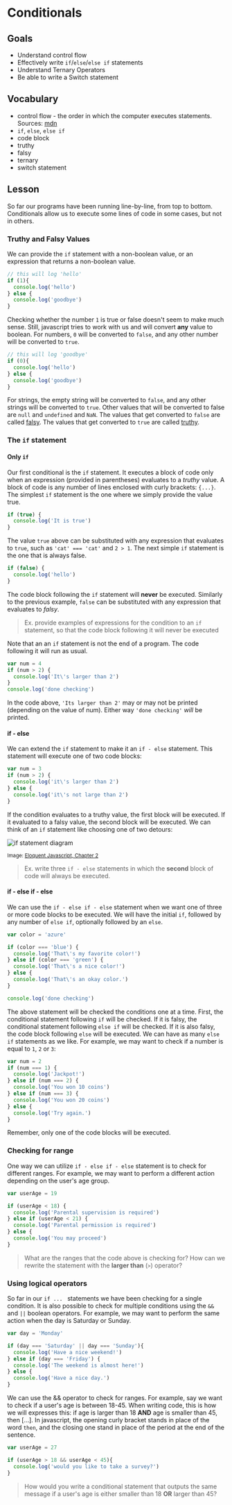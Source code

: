 # Conditionals

## Goals

 * Understand control flow 
 * Effectively write `if`/`else`/`else if` statements
 * Understand Ternary Operators
 * Be able to write a Switch statement

## Vocabulary

* control flow -  the order in which the computer executes statements. Sources: [mdn](https://developer.mozilla.org/en-US/docs/Glossary/Control_flow)
* `if`, `else`, `else if`
* code block
* truthy
* falsy
* ternary
* switch statement

## Lesson

So far our programs have been running line-by-line, from top to bottom. Conditionals allow us to execute some lines of code in some cases, but not in others.


### Truthy and Falsy Values

We can provide the `if` statement with a non-boolean value, or an expression that returns a non-boolean value.

```js
// this will log 'hello'
if (1){
  console.log('hello')
} else {
  console.log('goodbye')
}
```

Checking whether the number `1` is true or false doesn't seem to make much sense. Still, javascript tries to work with us and will convert **any** value to boolean. For numbers, `0` will be converted to `false`, and any other number will be converted to `true`.

```js
// this will log 'goodbye'
if (0){
  console.log('hello')
} else {
  console.log('goodbye')
}
```

For strings, the empty string will be converted to `false`, and any other strings will be converted to `true`. Other values that will be converted to false are `null` and `undefined` and `NaN`. The values that get converted to `false` are called [falsy](https://developer.mozilla.org/en-US/docs/Glossary/Falsy). The values that get converted to `true` are called [truthy](https://developer.mozilla.org/en-US/docs/Glossary/Truthy).


### The `if` statement

#### Only `if`

Our first conditional is the `if` statement. It executes a block of code only when an expression (provided in parentheses) evaluates to a _truthy_ value. A block of code is any number of lines enclosed with curly brackets: `{...}`.
 The simplest `if` statement is the one where we simply provide the value true.

```js
if (true) {
  console.log('It is true')
}
```

The value `true` above can be substituted with any expression that evaluates to `true`, such as `'cat' === 'cat'` and `2 > 1`. The next simple `if` statement is the one that is always false.

```js
if (false) {
  console.log('hello')
}
```

The code block following the `if` statement will **never** be executed. Similarly to the previous example, `false` can be substituted with any expression that evaluates to _falsy_.

> Ex. provide examples of expressions for the condition to an `if` statement, so that the code block following it will never be executed

Note that an an `if` statement is not the end of a program. The code following it will run as usual.

```js
var num = 4
if (num > 2) {
  console.log('It\'s larger than 2')
}
console.log('done checking')
```

In the code above,  `'Its larger than 2'` may or may not be printed (depending on the value of num). Either way `'done checking'` *will* be printed.

#### if - else

We can extend the `if` statement to make it an `if - else` statement. This statement will execute one of two code blocks:

```js
var num = 3
if (num > 2) {
  console.log('it\'s larger than 2')
} else {
  console.log('it\'s not large than 2')
}
```

If the condition evaluates to  a truthy value, the first block will be executed. If it evaluated to a falsy value, the second block will be executed. We can think of an `if` statement like choosing one of two detours:

![if statement diagram](assets/if.svg)

<sup> Image: [Eloquent Javascript, Chapter 2](http://eloquentjavascript.net/02_program_structure.html)</sup>

> Ex. write three `if - else` statements in which the **second** block of code will always be executed.

#### if - else if - else

We can use the `if - else if - else` statement when we want one of three or more code blocks to be executed. We will have the initial `if`, followed by any number of `else if`, optionally followed by an `else`.

```js
var color = 'azure'

if (color === 'blue') {
  console.log('That\'s my favorite color!')
} else if (color === 'green') {
  console.log('That\'s a nice color!')
} else {
  console.log('That\'s an okay color.')
}

console.log('done checking')
```

The above statement will be checked the conditions one at a time. First, the conditional statement following `if` will be checked. If it is falsy, the conditional statement following `else if` will be checked. If it is also falsy, the code block following `else` will be executed. We can have as many `else if` statements as we like. For example, we may want to check if a number is equal to `1`, `2` or `3`:

```js
var num = 2
if (num === 1) {
  console.log('Jackpot!')
} else if (num === 2) {
  console.log('You won 10 coins')
} else if (num === 3) {
  console.log('You won 20 coins')
} else {
  console.log('Try again.')
}
```

Remember, only one of the code blocks will be executed.

### Checking for range

One way we can utilize `if - else if - else` statement is to check for different ranges. For example, we may want to perform a different action depending on the user's age group.

```js
var userAge = 19

if (userAge < 18) {
  console.log('Parental supervision is required')
} else if (userAge < 21) {
  console.log('Parental permission is required')
} else {
  console.log('You may proceed')
}
```

> What are the ranges that the code above is checking for? How can we rewrite the statement with the **larger than** (`>`) operator?

### Using logical operators

So far in our `if ... ` statements we have been checking for a single condition. It is also possible to check for multiple conditions using the `&&` and `||` boolean operators. For example, we may want to perform the same action when the day is Saturday or Sunday.

```js
var day = 'Monday'

if (day === 'Saturday' || day === 'Sunday'){
  console.log('Have a nice weekend!')
} else if (day === 'Friday') {
  console.log('The weekend is almost here!')
} else {
  console.log('Have a nice day.')
}
```

We can use the && operator to check for ranges. For example, say we want to check if a user's age is between 18-45. When writing code, this is how we will expresses this: if age is larger than 18 **AND** age is smaller than 45, then [...]. In javascript, the opening curly bracket stands in place of the word `then`, and the closing one stand in place of the period at the end of the sentence.

```js
var userAge = 27

if (userAge > 18 && userAge < 45){
  console.log('would you like to take a survey?')
}
```

> How would you write a conditional statement that outputs the same message if a user's age is either smaller than 18 **OR** larger than 45?
